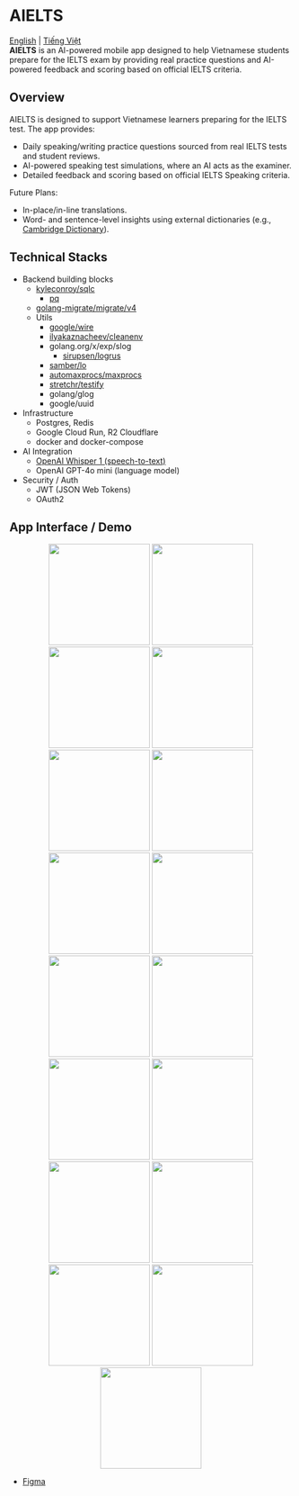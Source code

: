 # AIELTS
[English](./README.md) | [Tiếng Việt](./README.vi.md)  
**AIELTS** is an AI-powered mobile app designed to help Vietnamese students prepare for the IELTS exam by providing real practice questions and AI-powered feedback and scoring based on official IELTS criteria.  

## Overview
AIELTS is designed to support Vietnamese learners preparing for the IELTS test. The app provides:
- Daily speaking/writing practice questions sourced from real IELTS tests and student reviews.
- AI-powered speaking test simulations, where an AI acts as the examiner.
- Detailed feedback and scoring based on official IELTS Speaking criteria.
  
Future Plans:
- In-place/in-line translations.
- Word- and sentence-level insights using external dictionaries (e.g., [Cambridge Dictionary](https://dictionary.cambridge.org/)).

## Technical Stacks
- Backend building blocks
  - [kyleconroy/sqlc](https://github.com/kyleconroy/sqlc)
    - [pq](github.com/lib/pq)
  - [golang-migrate/migrate/v4](https://github.com/golang-migrate/migrate)
  - Utils
    - [google/wire](github.com/google/wire)
    - [ilyakaznacheev/cleanenv](https://github.com/ilyakaznacheev/cleanenv)
    - golang.org/x/exp/slog
      - [sirupsen/logrus](https://github.com/sirupsen/logrus)
    - [samber/lo](https://github.com/samber/lo)
    - [automaxprocs/maxprocs](go.uber.org/automaxprocs/maxprocs)
    - [stretchr/testify](github.com/stretchr/testify)
    - golang/glog
    - google/uuid
- Infrastructure
  - Postgres, Redis
  - Google Cloud Run, R2 Cloudflare
  - docker and docker-compose
- AI Integration
  - [OpenAI Whisper 1 (speech-to-text)](https://platform.openai.com/docs/models/whisper-1)
  - OpenAI GPT-4o mini (language model)
- Security / Auth
  - JWT (JSON Web Tokens)
  - OAuth2

## App Interface / Demo
<p align="center">
  <img src="docs/1.png" width="180">
  <img src="docs/2.png" width="180">
  <img src="docs/3.png" width="180">
  <img src="docs/4.png" width="180">
  <img src="docs/5.png" width="180">
  <img src="docs/6.png" width="180">
  <img src="docs/7.png" width="180">
  <img src="docs/8.png" width="180">
  <img src="docs/9.png" width="180">
  <img src="docs/10.png" width="180">
  <img src="docs/11.png" width="180">
  <img src="docs/12.png" width="180">
  <img src="docs/13.png" width="180">
  <img src="docs/14.png" width="180">
  <img src="docs/15.png" width="180">
  <img src="docs/16.png" width="180">
  <img src="docs/17.png" width="180">
</p>

- [Figma](https://www.figma.com/proto/vPHyKs5zoKH0oUOJU4g5m6/Untitled?node-id=8-6&p=f&t=5Kwt2wjg0Qjcz6rK-1&scaling=scale-down&content-scaling=fixed&page-id=1%3A30&starting-point-node-id=8%3A24)
  
